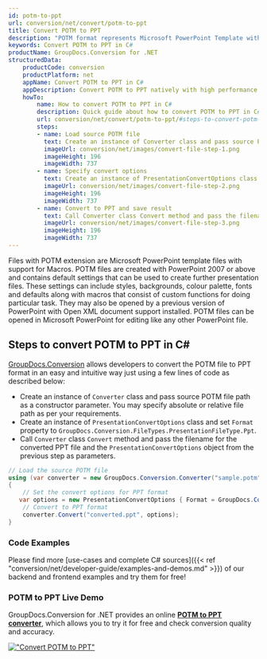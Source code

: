 ```yaml
---
id: potm-to-ppt
url: conversion/net/convert/potm-to-ppt
title: Convert POTM to PPT
description: "POTM format represents Microsoft PowerPoint Template with .potm extension. Learn how to convert POTM to PPT file programmatically in C# language using GroupDocs.Conversion for .NET library."
keywords: Convert POTM to PPT in C#
productName: GroupDocs.Conversion for .NET
structuredData:
    productCode: conversion
    productPlatform: net
    appName: Convert POTM to PPT in C#
    appDescription: Convert POTM to PPT natively with high performance using C# language and server side GroupDocs.Conversion for .NET APIs, without the use of any software like Microsoft or Open Office.
    howTo:
        name: How to convert POTM to PPT in C# 
        description: Quick guide about how to convert POTM to PPT in C# with high performance and accuracy.
        url: conversion/net/convert/potm-to-ppt/#steps-to-convert-potm-to-ppt-in-c
        steps:
        - name: Load source POTM file 
          text: Create an instance of Converter class and pass source POTM file path as a constructor parameter. You may specify absolute or relative file path as per your requirements. 
          imageUrl: conversion/net/images/convert-file-step-1.png
          imageHeight: 196
          imageWidth: 737
        - name: Specify convert options 
          text: Create an instance of PresentationConvertOptions class.
          imageUrl: conversion/net/images/convert-file-step-2.png
          imageHeight: 196
          imageWidth: 737
        - name: Convert to PPT and save result 
          text: Call Converter class Convert method and pass the filename for the converted HTML file and the PresentationConvertOptions object from the previous step as parameters.
          imageUrl: conversion/net/images/convert-file-step-3.png
          imageHeight: 196
          imageWidth: 737
---
```


Files with POTM extension are Microsoft PowerPoint template files with support for Macros. POTM files are created with PowerPoint 2007 or above and contains default settings that can be used to create further presentation files. These settings can include styles, backgrounds, colour palette, fonts and defaults along with macros that consist of custom functions for doing particular task. They may also be opened by a previous version of PowerPoint with Open XML document support installed. POTM files can be opened in Microsoft PowerPoint for editing like any other PowerPoint file.

## Steps to convert POTM to PPT in C#

[GroupDocs.Conversion](https://products.groupdocs.com/conversion/net) allows developers to convert the POTM file to PPT format in an easy and intuitive way just using a few lines of code as described below:

* Create an instance of `Converter` class and pass source POTM file path as a constructor parameter. You may specify absolute or relative file path as per your requirements. 
* Create an instance of `PresentationConvertOptions` class and set `Format` property to `GroupDocs.Conversion.FileTypes.PresentationFileType.Ppt`.
* Call `Converter` class `Convert` method and pass the filename for the converted PPT file and the `PresentationConvertOptions` object from the previous step as parameters.

```csharp
// Load the source POTM file
using (var converter = new GroupDocs.Conversion.Converter("sample.potm"))
{
    // Set the convert options for PPT format
   var options = new PresentationConvertOptions { Format = GroupDocs.Conversion.FileTypes.PresentationFileType.Ppt };
    // Convert to PPT format
    converter.Convert("converted.ppt", options);
}
```

### Code Examples

Please find more [use-cases and complete C# sources]({{< ref "conversion/net/developer-guide/examples-and-demos.md" >}}) of our backend and frontend examples and try them for free!

### POTM to PPT Live Demo

GroupDocs.Conversion for .NET provides an online [**POTM to PPT converter**](https://products.groupdocs.app/conversion/potm-to-ppt), which allows you to try it for free and check conversion quality and accuracy.

[!["Convert POTM to PPT"](conversion/net/images/convert-to-ppt/convert-potm-to-ppt.png)](https://products.groupdocs.app/conversion/potm-to-ppt)